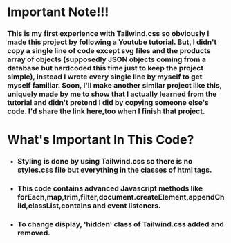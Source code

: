 # Important Note!!!
### This is my first experience with Tailwind.css so obviously I made this project by following a Youtube tutorial. But, I didn't copy a single line of code except svg files and the products array of objects (supposedly JSON objects coming from a database but hardcoded this time just to keep the project simple), instead I wrote every single line by myself to get myself familiar. Soon, I'll make another similar project like this, uniquely made by me to show that I actually learned from the tutorial and didn't pretend I did by copying someone else's code. I'd share the link here,too when I finish that project. 

# What's Important In This Code?
- ### Styling is done by using Tailwind.css so there is no styles.css file but everything in the classes of html tags.
- ### This code contains advanced Javascript methods like forEach,map,trim,filter,document.createElement,appendChild,classList,contains and event listeners. 
- ### To change display, 'hidden' class of Tailwind.css added and removed.
